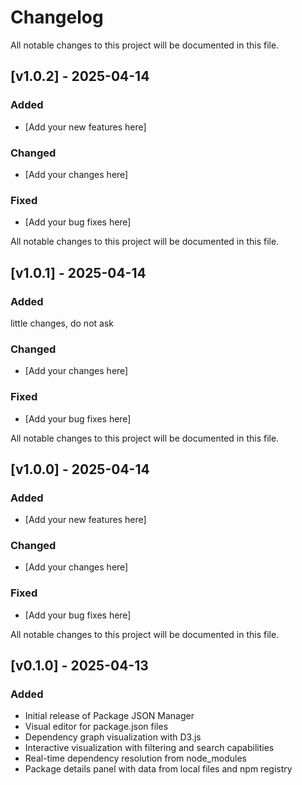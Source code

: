 # Changelog

All notable changes to this project will be documented in this file.

## [v1.0.2] - 2025-04-14

### Added
- [Add your new features here]

### Changed
- [Add your changes here]

### Fixed
- [Add your bug fixes here]


All notable changes to this project will be documented in this file.

## [v1.0.1] - 2025-04-14

### Added
little changes, do not ask

### Changed
- [Add your changes here]

### Fixed
- [Add your bug fixes here]


All notable changes to this project will be documented in this file.

## [v1.0.0] - 2025-04-14

### Added
- [Add your new features here]

### Changed
- [Add your changes here]

### Fixed
- [Add your bug fixes here]


All notable changes to this project will be documented in this file.

## [v0.1.0] - 2025-04-13

### Added
- Initial release of Package JSON Manager
- Visual editor for package.json files
- Dependency graph visualization with D3.js
- Interactive visualization with filtering and search capabilities
- Real-time dependency resolution from node_modules
- Package details panel with data from local files and npm registry
